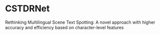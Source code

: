 # CSTDRNet
Rethinking Multilingual Scene Text Spotting: A novel approach with higher accuracy and efficiency based on character-level features
